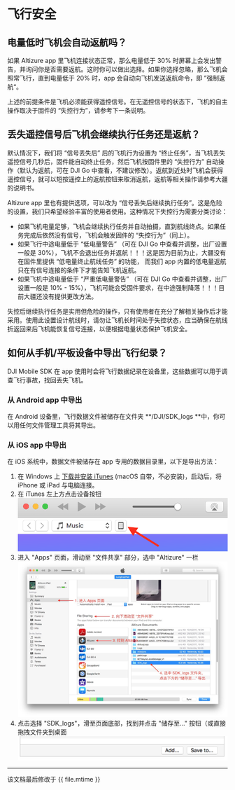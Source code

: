 # 飞行安全

## 电量低时飞机会自动返航吗？

如果 Altizure app 里飞机连接状态正常，那么电量低于 30% 时屏幕上会发出警告，并询问你是否需要返航。这时你可以做出选择。如果你选择忽略，那么飞机会照常飞行，直到电量低于 20% 时，app 会自动向飞机发送返航命令，即 ”强制返航“。

上述的前提条件是飞机必须能获得遥控信号。在无遥控信号的状态下，飞机的自主操作取决于固件的 “失控行为”，请参考下一条说明。

## 丢失遥控信号后飞机会继续执行任务还是返航？

默认情况下，我们将 “信号丢失后” 后的飞机行为设置为 “终止任务”，当飞机丢失遥控信号几秒后，固件能自动终止任务，然后飞机按固件里的 “失控行为” 自动操作（默认为返航，可在 DJI Go 中查看，不建议修改）。返航到近处时飞机会获得遥控信号，就可以短按遥控上的返航按钮来取消返航，返航等相关操作请参考大疆的说明书。

Altizure app 里也有提供选项，可以改为 “信号丢失后继续执行任务”。这是危险的设置，我们只希望经验丰富的使用者使用。这种情况下失控行为需要分类讨论：

* 如果飞机电量足够，飞机会继续执行任务并自动拍摄，直到航线终点。如果任务完成后依然没有信号，飞机会触发固件的 “失控行为”（同上）。
* 如果飞行中途电量低于 “低电量警告” （可在 DJI Go 中查看并调整，出厂设置一般是 30%），飞机不会退出任务并返航！！！这是因为目前为止，大疆没有在固件里提供 “低电量终止航线任务” 的功能， 而我们 app 内置的低电量返航只在有信号连接的条件下才能告知飞机返航。
* 如果飞机中途电量低于 “严重低电量警告” （可在 DJI Go 中查看并调整，出厂设置一般是 10% - 15%），飞机可能会受固件要求，在中途强制降落！！！目前大疆还没有提供更改方法。

失控后继续执行任务是实用但危险的操作，只有使用者在充分了解相关操作后才能采用。使用此设置设计航线时，请勿让飞机长时间处于失控状态，应当确保在航线折返回来后飞机能恢复信号连接，以便根据电量状态保护飞机安全。

## 如何从手机/平板设备中导出飞行纪录？

DJI Mobile SDK 在 app 使用时会将飞行数据纪录在设备里，这些数据可以用于调查飞行事故，找回丢失飞机。

### 从 Android app 中导出

在 Android 设备里，飞行数据文件被储存在文件夹 **/DJI/SDK\_logs **中，你可以用任何文件管理工具将其导出。

### 从 iOS app 中导出

在 iOS 系统中，数据文件被储存在 app 专用的数据目录里，以下是导出方法：

1. 在 Windows 上 [下载并安装 iTunes](https://www.apple.com/cn/itunes) \(macOS 自带，不必安装\)，启动后，将 iPhone 或 iPad 与电脑连接。
2. 在 iTunes 左上方点击设备按钮
    ![设备入口](../../assets/itunes-device.png)
3. 进入 "Apps" 页面，滑动至 "文件共享" 部分，选中 "Altizure" 一栏
    ![App 文件共享](../../assets/itunes-apps.jpg)
4. 点击选择 "SDK\_logs"，滑至页面底部，找到并点击 "储存至..." 按钮（或直接拖拽文件夹到桌面
    ![储存至](../../assets/itunes-save_to.png)

---

该文档最后修改于 {{ file.mtime }}
